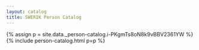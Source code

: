 ```yaml
---
layout: catalog
title: SWERIK Person Catalog
---
```

{% assign p = site.data._person-catalog.i-PKgmTs8oN8k9vBBV2361YW %}
{% include person-catalog.html p=p %}

